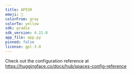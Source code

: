 ```yaml
---
title: APISR
emoji: 🏃
colorFrom: gray
colorTo: yellow
sdk: gradio
sdk_version: 4.21.0
app_file: app.py
pinned: false
license: gpl-3.0
---
```


Check out the configuration reference at https://huggingface.co/docs/hub/spaces-config-reference
